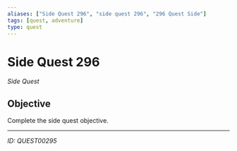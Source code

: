 ```yaml
---
aliases: ["Side Quest 296", "side quest 296", "296 Quest Side"]
tags: [quest, adventure]
type: quest
---
```


# Side Quest 296

*Side Quest*

## Objective
Complete the side quest objective.

---
*ID: QUEST00295*
